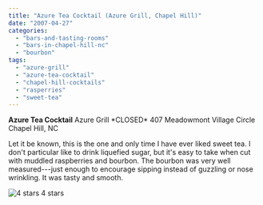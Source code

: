 ```yaml
---
title: "Azure Tea Cocktail (Azure Grill, Chapel Hill)"
date: "2007-04-27"
categories:
  - "bars-and-tasting-rooms"
  - "bars-in-chapel-hill-nc"
  - "bourbon"
tags:
  - "azure-grill"
  - "azure-tea-cocktail"
  - "chapel-hill-cocktails"
  - "rasperries"
  - "sweet-tea"
---
```


**Azure Tea Cocktail** Azure Grill \*CLOSED\* 407 Meadowmont Village Circle Chapel Hill, NC

Let it be known, this is the one and only time I have ever liked sweet tea. I don't particular like to drink liquefied sugar, but it's easy to take when cut with muddled raspberries and bourbon. The bourbon was very well measured---just enough to encourage sipping instead of guzzling or nose wrinkling. It was tasty and smooth.




<div class="caption">

![4 stars](http://s3.amazonaws.com/thegourmez-wpmedia/2009/02/rating_truffle1.gif "rating_truffle1") 4 stars</div>

